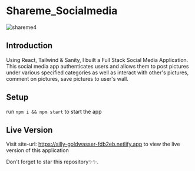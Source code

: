 # Shareme_Socialmedia
![shareme4](https://user-images.githubusercontent.com/76836006/165216761-b86c0daf-a800-4e42-aefb-60c4971e69cb.PNG)

## Introduction
Using React, Tailwind & Sanity, I built a Full Stack Social Media Application. This social media app authenticates users and allows them to post pictures under various specified categories as 
well as interact with other's pictures, comment on pictures, save pictures to user's wall.
## Setup
run ```npm i && npm start``` to start the app

## Live Version
Visit site-url: https://silly-goldwasser-fdb2eb.netlify.app to view the live version of this application

Don't forget to star this repository✨✨.
